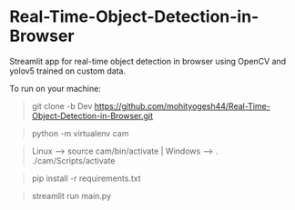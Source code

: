 # Real-Time-Object-Detection-in-Browser
Streamlit app for real-time object detection in browser using OpenCV and yolov5 trained on custom data.

To run on your machine:

  >git clone -b Dev https://github.com/mohityogesh44/Real-Time-Object-Detection-in-Browser.git
  
  >python -m virtualenv cam
  
  > Linux --> source cam/bin/activate | Windows --> . ./cam/Scripts/activate
  
  > pip install -r requirements.txt
  
  > streamlit run main.py
